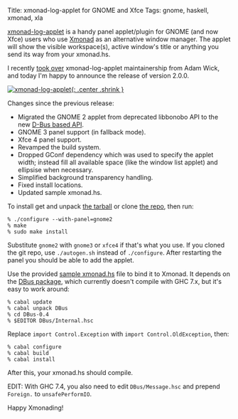 Title: xmonad-log-applet for GNOME and Xfce
Tags: gnome, haskell, xmonad, xla

[xmonad-log-applet][] is a handy panel applet/plugin for GNOME (and now Xfce)
users who use [Xmonad][] as an alternative window manager. The applet will show
the visible workspace(s), active window's title or anything you send its way
from your xmonad.hs.

I recently [took over][] xmonad-log-applet maintainership from Adam Wick, and
today I'm happy to announce the release of version 2.0.0.

[![xmonad-log-applet][sshot]{: .center .shrink }][sshot]

Changes since the previous release:

* Migrated the GNOME 2 applet from deprecated libbonobo API to the new
  [D-Bus based API][].
* GNOME 3 panel support (in fallback mode).
* Xfce 4 panel support.
* Revamped the build system.
* Dropped GConf dependency which was used to specify the applet width; instead
  fill all available space (like the window list applet) and ellipsise when
  necessary.
* Simplified background transparency handling.
* Fixed install locations.
* Updated sample xmonad.hs.

To install get and unpack [the tarball][] or clone
[the repo][xmonad-log-applet], then run:

```console
% ./configure --with-panel=gnome2
% make
% sudo make install
```

Substitute `gnome2` with `gnome3` or `xfce4` if that's what you use. If you
cloned the git repo, use `./autogen.sh` instead of `./configure`. After
restarting the panel you should be able to add the applet.

Use the provided [sample xmonad.hs][] file to bind it to Xmonad. It
depends on the [DBus package][], which currently doesn't compile with
GHC 7.x, but it's easy to work around:

```console
% cabal update
% cabal unpack DBus
% cd DBus-0.4
% $EDITOR DBus/Internal.hsc
```

Replace `import Control.Exception` with `import Control.OldException`, then:

```console
% cabal configure
% cabal build
% cabal install
```

After this, your xmonad.hs should compile.

EDIT: With GHC 7.4, you also need to edit `DBus/Message.hsc` and prepend
`Foreign.` to `unsafePerformIO`.

Happy Xmonading!

  [xmonad-log-applet]: https://github.com/alexkay/xmonad-log-applet
  [Xmonad]: http://xmonad.org/
  [took over]: http://uhsure.com/xmonad-log-applet.html
  [sshot]: |filename|/images/xmonad-log-applet.png
  [D-Bus based API]: http://live.gnome.org/GnomeGoals/AppletsDbusMigration
  [the tarball]: http://cloud.github.com/downloads/alexkay/xmonad-log-applet/xmonad-log-applet-2.0.0.tar.gz
  [sample xmonad.hs]: https://github.com/alexkay/xmonad-log-applet/blob/master/xmonad.hs
  [DBus package]: http://hackage.haskell.org/package/DBus
